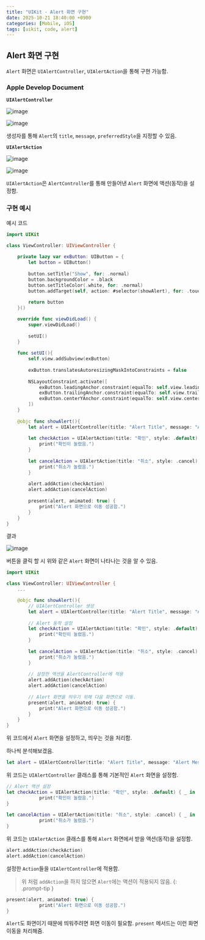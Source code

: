 ```yaml
---
title: "UIKit - Alert 화면 구현"
date: 2025-10-21 18:40:00 +0900
categories: [Mobile, iOS]
tags: [uikit, code, alert]
---
```


## **Alert 화면 구현**
`Alert` 화면은 `UIAlertController`, `UIAlertAction`을 통해 구현 가능함.

### **Apple Develop Document**
**`UIAlertController`**

![image](/assets/img/uialertcontrollerdocument1.png)

![image](/assets/img/uialertcontrollerdocument2.png)

생성자를 통해 `Alert`의 `title`, `message`, `preferredStyle`을 지정할 수 있음.

**`UIAlertAction`**

![image](/assets/img/uialertactiondocument1.png)

![image](/assets/img/uialertactiondocument2.png)

`UIAlertAction`은 `AlertController`를 통해 만들어낸 `Alert` 화면에 액션(동작)을 설정함.

### **구현 예시**
예시 코드
```swift
import UIKit

class ViewController: UIViewController {
    
    private lazy var exButton: UIButton = {
        let button = UIButton()
        
        button.setTitle("Show", for: .normal)
        button.backgroundColor = .black
        button.setTitleColor(.white, for: .normal)
        button.addTarget(self, action: #selector(showAlert), for: .touchUpInside)
        
        return button
    }()

    override func viewDidLoad() {
        super.viewDidLoad()
        
        setUI()
    }
    
    func setUI(){
        self.view.addSubview(exButton)
        
        exButton.translatesAutoresizingMaskIntoConstraints = false
        
        NSLayoutConstraint.activate([
            exButton.leadingAnchor.constraint(equalTo: self.view.leadingAnchor, constant: 30),
            exButton.trailingAnchor.constraint(equalTo: self.view.trailingAnchor, constant: -30),
            exButton.centerYAnchor.constraint(equalTo: self.view.centerYAnchor)
        ])
    }
    
    @objc func showAlert(){
        let alert = UIAlertController(title: "Alert Title", message: "Alert Message", preferredStyle: .alert)
        
        let checkAction = UIAlertAction(title: "확인", style: .default) { _ in
            print("확인이 눌렸음.")
        }
        
        let cancelAction = UIAlertAction(title: "취소", style: .cancel) { _ in
            print("취소가 눌렸음.")
        }
        
        alert.addAction(checkAction)
        alert.addAction(cancelAction)
        
        present(alert, animated: true) {
            print("Alert 화면으로 이동 성공함.")
        }
    }
}
```

결과

![image](/assets/img/alertbuttonresult.png)

버튼을 클릭 할 시 위와 같은 `Alert` 화면이 나타나는 것을 알 수 있음.

```swift
import UIKit

class ViewController: UIViewController {
    ...

    @objc func showAlert(){
        // UIAlertController 생성
        let alert = UIAlertController(title: "Alert Title", message: "Alert Message", preferredStyle: .alert)
        
        // Alert 동작 설정
        let checkAction = UIAlertAction(title: "확인", style: .default) { _ in
            print("확인이 눌렸음.")
        }
        
        let cancelAction = UIAlertAction(title: "취소", style: .cancel) { _ in
            print("취소가 눌렸음.")
        }
        
        // 설정한 액션을 AlertController에 적용
        alert.addAction(checkAction)
        alert.addAction(cancelAction)
        
        // Alert 화면을 띄우기 위해 다음 화면으로 이동.
        present(alert, animated: true) {
            print("Alert 화면으로 이동 성공함.")
        }
    }
}
```

위 코드에서 `Alert` 화면을 설정하고, 띄우는 것을 처리함.

하나씩 분석해보겠음.

```swift
let alert = UIAlertController(title: "Alert Title", message: "Alert Message", preferredStyle: .alert)
```

위 코드는 `UIAlertController` 클래스를 통해 기본적인 `Alert` 화면을 설정함.

```swift
// Alert 액션 설정
let checkAction = UIAlertAction(title: "확인", style: .default) { _ in
            print("확인이 눌렸음.")
}
        
let cancelAction = UIAlertAction(title: "취소", style: .cancel) { _ in
            print("취소가 눌렸음.")
}
```

위 코드는 `UIAlertAction` 클래스를 통해 `Alert` 화면에서 받을 액션(동작)을 설정함.

```swift
alert.addAction(checkAction)
alert.addAction(cancelAction)
```

설정한 `Action`들을 `UIAlertController`에 적용함.

> 위 처럼 `addAction`을 하지 않으면 `Alert`에는 액션이 적용되지 않음.
{: .prompt-tip }

```swift
present(alert, animated: true) {
            print("Alert 화면으로 이동 성공함.")
}
```

`Alert`도 화면이기 때문에 띄워주려면 화면 이동이 필요함. `present` 메서드는 이런 화면 이동을 처리해줌.